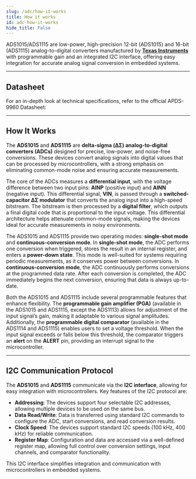 ```yaml
---
slug: /adc/how-it-works 
title: How it works
id: adc-how-it-works 
hide_title: False
---  
```


ADS1015/ADS1115 are low-power, high-precision 12-bit (ADS1015) and 16-bit (ADS1115) analog-to-digital converters manufactured by [**Texas Instruments**](https://eu.mouser.com/c/semiconductors/data-converter-ics/analog-to-digital-converters-adc/?q=ads1015&m=Texas%20Instruments) with programmable gain and an integrated I2C interface, offering easy integration for accurate analog signal conversion in embedded systems.

<CenteredImage src="/img/adc/onboard.png" alt="adc on board" caption="ADC 12-bit APS1015 on board" width="500px" />

---

## Datasheet

For an in-depth look at technical specifications, refer to the official APDS-9960 Datasheet:  

<QuickLink  
  title="ADC 12-bit ADS1015 Datasheet"  
  description="Detailed technical documentation for the ADC ADS1015"  
  url="https://soldered.com/productdata/2022/03/Soldered_ADS1015_datasheet.pdf"  
/>  

<QuickLink  
  title="ADC 16-bit ADS1115 Datasheet"  
  description="Detailed technical documentation for the ADC ADS1115"  
  url="https://soldered.com/productdata/2022/03/Soldered_ADS1115_datasheet.pdf"  
/>  

---

## How It Works

The **ADS1015** and **ADS1115** are **delta-sigma (ΔΣ) analog-to-digital converters (ADCs)** designed for precise, low-power, and noise-free conversions. These devices convert analog signals into digital values that can be processed by microcontrollers, with a strong emphasis on eliminating common-mode noise and ensuring accurate measurements.

<CenteredImage src="/img/adc/diagram.png" alt="adcdiagram" caption="ADS1015 Functional Block Diagram" width="500px" />

The core of the ADCs measures a **differential input**, with the voltage difference between two input pins: **AINP** (positive input) and **AINN** (negative input). This differential signal, **VIN**, is passed through a **switched-capacitor ΔΣ modulator** that converts the analog input into a high-speed bitstream. The bitstream is then processed by a **digital filter**, which outputs a final digital code that is proportional to the input voltage. This differential architecture helps attenuate common-mode signals, making the devices ideal for accurate measurements in noisy environments.

The ADS1015 and ADS1115 provide two operating modes: **single-shot mode** and **continuous-conversion mode**. In **single-shot mode**, the ADC performs one conversion when triggered, stores the result in an internal register, and enters a **power-down state**. This mode is well-suited for systems requiring periodic measurements, as it conserves power between conversions. In **continuous-conversion mode**, the ADC continuously performs conversions at the programmed data rate. After each conversion is completed, the ADC immediately begins the next conversion, ensuring that data is always up-to-date.

Both the ADS1015 and ADS1115 include several programmable features that enhance flexibility. The **programmable gain amplifier (PGA)** (available in the ADS1015 and ADS1115, except the ADS1113) allows for adjustment of the input signal’s gain, making it adaptable to various signal amplitudes. Additionally, the **programmable digital comparator** (available in the ADS1114 and ADS1115) enables users to set a voltage threshold. When the input signal exceeds or falls below this threshold, the comparator triggers an **alert** on the **ALERT** pin, providing an interrupt signal to the microcontroller.

---

## I2C Communication Protocol

The **ADS1015** and **ADS1115** communicate via the **I2C interface**, allowing for easy integration with microcontrollers. Key features of the I2C protocol are:

- **Addressing**: The devices support four selectable I2C addresses, allowing multiple devices to be used on the same bus.
- **Data Read/Write**: Data is transferred using standard I2C commands to configure the ADC, start conversions, and read conversion results.
- **Clock Speed**: The devices support standard I2C speeds (100 kHz, 400 kHz) for reliable communication.
- **Register Map**: Configuration and data are accessed via a well-defined register map, allowing full control over conversion settings, input channels, and comparator functionality.

This I2C interface simplifies integration and communication with microcontrollers in embedded systems.
